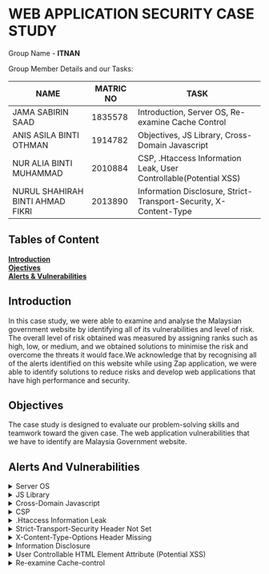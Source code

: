 # WEB APPLICATION SECURITY CASE STUDY 

Group Name - **ITNAN**<br>

Group Member Details and our Tasks:

NAME                          |MATRIC NO                      | TASK                    |
-------------------------------|-----------------------------|-----------------------------|
JAMA SABIRIN SAAD         |1835578          |Introduction, Server OS, Re-examine Cache Control |
ANIS ASILA BINTI OTHMAN          |    1914782         |Objectives, JS Library, Cross-Domain Javascript        |
NUR ALIA BINTI MUHAMMAD   |2010884 |CSP, .Htaccess Information Leak, User Controllable(Potential XSS) |
NURUL SHAHIRAH BINTI AHMAD FIKRI|2013890  |Information Disclosure, Strict-Transport-Security, X-Content-Type  |

## Tables of Content
**[Introduction](#introduction)**<br>
**[Ojectives](#objectives)**<br>
**[Alerts & Vulnerabilities](#alerts-and-vulnerabilities)**<br>

## Introduction
In this case study, we were able to examine and analyse the Malaysian government website by identifying all of its vulnerabilities and level of risk. The overall level of risk obtained was measured by assigning ranks such as high, low, or medium, and we obtained solutions to minimise the risk and overcome the threats it would face.We acknowledge that by recognising all of the alerts identified on this website while using Zap application, we were able to identify solutions to reduce risks and develop web applications that have high performance and security.


## Objectives
The case study is designed to evaluate our problem-solving skills and teamwork toward the given case. The  web application vulnerabilities that we have to identify are Malaysia Government website. 

## Alerts And Vulnerabilities

<details><summary>Server OS</summary>
  
  * Level of the risk - Low
  * Classification of threat - CWE ID 829
` * Identification:
  By examining header X-Content-Type-Options alert which is designed to protect web applications from MIME type sniffing attacks.This alert provided details about the web server used, which is apache and operates on the Windows operating system. Furthermore, the Cross-Domain JavaScript Source File Inclusion alert specifies the server-side scripting language utilized, which is javascript with.js extension, thereby allowing javascript to be executed on the server.

    * Evaluation :
  The Anti-MIME-Sniffing header X-Content-Type-Options was not set to 'nosniff', which allows older versions of Internet Explorer and Chrome to perform MIME-sniffing on the response body. This enables attackers to execute malicious code on the website by tricking the browser into interpreting a file as a different MIME type other than the MIME type that the file is actually intended to be. The website used one or more javascript files from a third-party domain where this parties can collect data of users. Moreover this vulnerability allows attackers to inject javascript file from different domain giving them the ability to get users information and credentials 
  
  * Prevention :
    1.Developers must ensure that the X-Content-Type-Options header is set to 'nosniff' for all web pages while also setting the content type for the website to text/html. Moreover, all the users must use web browsers, such as Google Chrome, Firefox, internet Explorer or any other browser that do not perform MIME-sniffing 

    2.Allow JavaScript source files to be loaded from only trusted sources by evaluating these parties based on their performance before allowing, and ensuring that the sources cannot be managed by application end users.

    3.Use HTTPS protocol to increase the security of the site and prevent attackers from obtaining user credentials. 


</details>

<details><summary>JS Library</summary>
  
  * Level of the risk - Medium
  * Classification of threat - CWE ID 829
  * Identification:
    JavaScript libraries are collections of pre-written JavaScript code that provide specific functionalities and features. They are designed to make it easier for developers to build web applications by providing ready-to-use functions and components. The risk associated with CWE ID 829 is that the untrusted functionality can introduce security vulnerabilities or enable malicious actions within the software. The untrusted code may have unintended or malicious behaviors that could compromise the integrity, confidentiality, or availability of the system.
    
  * Evaluation:
    During an evaluation, it shows that library jquery, version 3.3.1 is vulnerable. It can lead to exploitation of known vulnerabilities, code execution, data breaches and Denial-of-Service (DoS) Attack. The vulnerable versions of jQuery File Upload had a remote code execution vulnerability that allowed attackers to execute arbitrary code on the server hosting the application. This vulnerability was related to the insecure handling of user-supplied file names.
   
  * Prevention:
1. Validate Inputs: Always validate and sanitize any inputs from untrusted sources to prevent injection attacks or unexpected behavior.

2. Code Reviews and Audits: Perform regular code reviews and security audits to identify any potential vulnerabilities or risks introduced by the integration of untrusted functionality.

3. Least Privilege: Limit the permissions and privileges granted to the untrusted code to reduce the potential damage it can cause if compromised.

4. Update and Patch: Keep all software components, including the untrusted functionality, up to date with the latest security patches and updates to mitigate known vulnerabilities.    
  
</details>

<details><summary>Cross-Domain Javascript</summary>
  
  * Level of the risk - Low
  * Classification of threat - CWE ID 829
  * Identification :
    Cross-domain JavaScript source file inclusion is a security warning that can affect a web application that runs one or more Javascript files from a third-party domain. It has been identified that the page includes one or more script files from a third-party domain. Cross-Origin Resource Sharing standard are used and it works by adding new HTTP headers that let servers describe which origins are permitted to read that information from a web browser. The website are exposed to, if the third-party intentionally or unintentionally holds a malicious content, it can be added and executed on the victim’s web application. This possibility occurs when the external Javascript is not validated.
  
  * Evaluation :
  During an evaluation, there is a possible execution of malicious javascript and also possible user data manipulation and leakage. For example, when a user sends a request, the script will be updated with the response message. If the response is stored in global variables, everyone can read it. If the sensitive information is included in a JSONP response, the executed function can be overridden to get the sensitive information. This trick can be used for global functions as well. Instead of overriding the executed functions, we may use custom-coded callback functions for global functions.
  
  * Prevention :
 1. Avoid placing sensitive information inside javascript files or JSONP.

2. Always try to sanitize user entries that are stored in JSON files.

3. Use subresource integrity. It helps browsers to check whether the fetched resources are unnecessarily manipulated or not.

4. Enable Content Security Policy (CSP).
  
</details>

<details><summary>CSP</summary>
  
  * Level of the risk - Medium 
  * Classification of threat - CWE ID 693
  * Identification :
   The Content Security Policy (CSP) is designed to offer supplementary security by identifying and resolving certain types of attacks, including Cross Site Scripting (XSS) and data injection attacks, which are commonly employed for activities such as website defacement, malware dissemination, and data theft. This security measure utilizes a standardized set of HTTP headers, enabling website owners to designate authorised sources of content. According to the Common Weakness Enumeration (CWE) website, the website in question lacks sufficient protection and requires additional defensive measures due to the absence of a protective mechanism against a particular class of attack.

  * Evaluation :
  During a website evaluation, it was revealed that the website's headers were misconfigured, creating security gaps that could be exploited by attackers. The vulnerabilities were identified in the website's portal index and a text document under robots. This situation is concerning since it leaves the website open to attack, allowing malicious actors to take advantage of the vulnerabilities and gain entry with ease.

* Prevention : 
1. Ensure that the website's headers are correctly configured and that they conform to established best practices. This can be done using tools such as security scanners, which can identify potential issues and provide recommendations for addressing them.

2. Implement HTTPS encryption to protect sensitive data in transit and prevent attackers from intercepting or modifying communications between the website and its users.

3. Train website developers and administrators on secure coding practices and the latest security threats, so they can stay informed and take proactive measures to protect the website from attacks.

</details>

<details><summary>.Htaccess Information Leak</summary>
  
  * Level of the risk - Medium
  * Classification of threat - CWE ID 94
  * Identification : Htaccess files have the ability to modify the configuration of Apache Web Server, enabling users to enable or disable additional functionalities and features. According to CWE, a user's input containing code syntax can alter the intended control flow of the product, leading to arbitrary code execution. Injection problems cover a wide range of issues and require different mitigation methods. All injection issues share a commonality in that they allow control plane data to be injected into the user-controlled data plane, making them injection vulnerabilities.
  
  * Evaluation : During the evaluation, it was discovered that the .htaccess file was publicly accessible, which poses a significant security risk as sensitive information related to the website's configuration can be exposed to malicious actors. The .htaccess file is used to set configuration directives for a specific document directory and its subdirectories within the Apache Web Server. Therefore, if it falls into the wrong hands, it can be used to modify the server's behavior or expose sensitive information, leading to potential attacks such as website defacement or data theft.
  
* Prevention : 
1. Use server configuration files instead: Use server configuration files instead of .htaccess files, as server configuration files offer more security and control.
  
2. Regularly monitor and review files: Review all files, including .htaccess files, on a regular basis for any unauthorized changes.
  
3. Implement access controls: Implement access controls, such as firewalls and password protection, to limit access to the website and its files to only authorized users and cannot be accessible.
  
</details>

<details><summary>Strict-Transport-Security Header Not Set</summary>

* Level of the risk - Low

* Classification of threat - CWE ID 319

* Identification : Strict-Transport-Security Header Not Set has a vulnerability that allows a man-in-the-middle (MITM) attack to be used to intercept communication between a user's web browser and the server. Sensitive data theft, including the theft of login credentials or personal information, may result from this. A user's web browser might not be aware to always use a secure HTTPS connection when interacting with the server without the Strict-Transport-Security header. This may make the connection open to data theft and interception.

* Evaluation: During an evaluation, it shows that 

* Prevention: 
1. Strict-Transport-Security (HSTS) headers should be used: In order to require the user's web browser to only use HTTPS connections, set the Strict-Transport-Security header in all HTTP responses. By instructing the browser to use HTTPS for all upcoming requests to the domain, this header reduces the possibility of protocol downgrade attacks.

2. Use HTTPS for all connections. Ensure that HTTP is never used when connecting to your web application. By doing this, MITM and session hijacking attacks will be reduced.

3. Use certificate pinning: To ensure that the web browser only accepts trusted SSL/TLS certificates. By confirming that the certificate displayed during the connection is the expected one, this will help prevent MITM attacks.

4. Observe traffic and access logs: Carefully monitor traffic and access logs to spot any suspicious activity that might point to an ongoing attack. Respond right away to found vulnerabilities and put in place the required defences to stop attacks.

</details>

<details><summary>X-Content-Type-Options Header Missing</summary>

* Level of the risk - Low

* Classification of threat - CWE ID 693

* Identification : The X-Content-Type-Options header is a security header that directs web browsers not to override the response content-type header. This is significant because some web browsers may try to sniff the content type of a response to determine the manner in which to deal with it. For instance, if a response is marked as text/html but actually contains JavaScript code, a browser may still try to run the JavaScript code, which could cause security problems. A server could be vulnerable to attacks like content spoofing, where an attacker could change the response content-type to deceive a browser into running malicious code, by leaving out the X-Content-Type-Options header. X-Content-Type-Options Header Missing is a vulnerability where a web server fails to include the X-Content-Type-Options header in its HTTP responses, which corresponds to CWE. By tricking a web browser into thinking a response is a different content type, an attacker can use MIME sniffing attacks, which are mitigated by this header. A web server may be vulnerable to content spoofing, MIME sniffing, cross-site scripting (XSS), and clickjacking attacks without the X-Content-Type-Options header.

* Evaluation:

* Prevention: 
1. Implement the X-Content-Type-Options header in HTTP responses: This header's value ought to be nosniff. By doing this, the web server instructs web browsers to only comprehend the response's content according to the response content-type header.

2. Set the web application frameworks: The X-Content-Type-Options header can be set using built-in options in web application frameworks like ASP.NET and Ruby on Rails. By turning on this feature, MIME sniffing attacks can be avoided.

3. Use a content delivery network (CDN): By delivering content with the appropriate MIME type and ensuring that the X-Content-Type-Options header is set in HTTP responses, a CDN can assist in preventing MIME sniffing attacks.

4. Scan for vulnerabilities frequently: Regular vulnerability scans can help locate any X-Content-Type-Options headers that are missing from a security protocol.

5. Maintain software updates: To prevent known vulnerabilities related to the X-Content-Type-Options header, make sure that the web server and all of its software components are up to date with the most recent security patches and updates.

</details>

<details><summary>Information Disclosure</summary>

* Level of the risk - Informational

* Classification of threat - CWE ID 200

* Identification : Information disclosure can be exploited by attackers in a variety of ways. Suspicious comments, which could be shared on a website or within a JavaScript file like the one in the URL, might be used by attackers to reveal confidential information such as usernames, passwords, or other personal data. This information could be used by attackers to carry out additional attacks, such as phishing or identity theft. Attackers could also use information disclosure as a form of monitoring, gathering information about a target or system in order to plan a more sophisticated attack. If suspicious comments indicate sensitive or private information to unauthorised parties, they may be classified as an information leak vulnerability under CWE-200. Such comments might include information that attackers might utilise to gain unauthorized access to a system or conduct other malicious activities.

* Evaluation:

* Prevention: 
1. Secure coding practices: Developers should adhere to secure coding practices and use code review tools to identify and eliminate any suspicious comments. They should also be acquainted with best practices for security and kept up-to-date on the latest security threats and vulnerabilities.

2. Sanitise user inputs and activate access controls: To prevent unauthorized access to sensitive data, applications should sanitize user inputs and implement access controls.

3. Encrypt and hash sensitive data: To prevent unauthorized access and data leaks, sensitive data should be encrypted and hashed.

4. Limit sensitive data exposure: Developers should limit sensitive data exposure by only maintaining it when necessary and keeping it concealed from potential hackers.

5. Regularly monitoring system logs: It can aid in the detection of suspicious activity and the prevention of data leaks. This can include employing intrusion detection and prevention systems as well as monitoring network traffic for indications of attacks.

6. Educate users: Users should be educated on the importance of keeping their personal information secure and the manner in which to avoid phishing scams and other common attacks that can lead to information disclosure.

</details>

<details><summary>User Controllable HTML Element Attribute (Potential XSS)</summary>

 * Level of the risk - Low
  * Classification of threat - CWE ID 20
  * Identification : The aim of the security check is to examine user-provided input in query string parameters and POST data to locate instances where specific HTML attribute values can be manipulated. The objective of this check is to identify possible hot-spots for cross-site scripting (XSS) attacks, which necessitate further review by a security analyst to determine their exploitability. If software fails to validate input correctly, an attacker can generate input that is unexpected by the application. According to the CWE website, this can result in unintended input being delivered to parts of the system, which may lead to altered control flow, arbitrary control of a resource, or arbitrary code execution.
  
  * Evaluation : During the website evaluation, it was discovered that there were issues with input validation in query parameters located in the language function of the portal index. This vulnerability allowed for user-controlled HTML attribute values, which could be exploited by injecting special characters to test for potential cross-site scripting (XSS) attacks. This vulnerability is highly concerning since it could allow an attacker to inject malicious code into the website, confusing visitors and leading to unwanted situations such as scams.

  * Prevention : 
  1. Ensure that any user-supplied data is sanitized and validated before being used by the application. This can include validating input data type, length, and format, as well as restricting input to only allow certain characters or patterns. 
  
  2. Implementing a Content Security Policy (CSP) with appropriate HTTP headers can help prevent XSS attacks by restricting the sources of content that can be loaded on the website and regular security assessments and testing can also help identify and address any vulnerabilities before they can be exploited by attackers.
  
</details>

<details><summary>Re-examine Cache-control</summary>

 * Level of the risk - Low
  * Classification of threat - CWE ID 525
  * Identification :   Cache controls are browser headers that indicate the server- and client-side catching policies. This policy gives the website the ability to control how pages and resources are cached. Caching allows websites to increase their performance, but if it is not implemented correctly, it can endanger the website and expose critical information to unauthorized users. Cache-control directives are set in the HTTP response header to acquire information from client and the server side on how to cache and store the response.

  * Evaluation : While reviewing the web application, it was discovered that some configurations on the catche-control header were not correctly configured or were missing, and in this vulnerability, if the attacker modifies contents from third parties, it may affect the web application. Before sending a request to the server, review the cached data to ensure that no sensitive data is captured. 

  * Prevention : 
  1. To ensure high security, make sure the cache-control HTTP header is set to "no-cache," which requires the browser to confirm the resource with the server whether the catched resource has been updated or modified.  The cache-control HTTP header should be set to "no-store" which can be used when dealing with sensitive information. 
  
  2. For any asset resource such as images should be set to public where by that resource can cached by any cache, and setting the "max-age" as well where it determines the amount of time the response can be used from the time it was requested.

  
</details>



